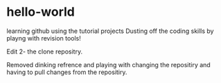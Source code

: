 # hello-world
learning github using the tutorial projects
Dusting off the coding skills by playng with revision tools!

Edit 2-  the clone repositry.

Removed dinking refrence and playing with changing the repositiry and having to pull changes from the repositiry.

